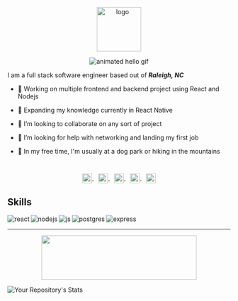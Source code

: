 <p align="center">
  <a href="https://lindseyk.dev">
    <img width="100" src="https://res.cloudinary.com/codelikeagirl29/image/upload/v1659548051/icons/svg_nxjmeu.svg" alt="logo" />
  </a>
</p>

<p align="center">
<img src="https://res.cloudinary.com/codelikeagirl29/image/upload/v1662434888/PEfkdvUo_niwg8r.gif" alt="animated hello gif">
</p>
  <p align="center">
  
I am a full stack software engineer based out of ***Raleigh, NC***
- 🔭 Working on multiple frontend and backend project using React and Nodejs
- 🌱 Expanding my knowledge currently in React Native
- 👯 I’m looking to collaborate on any sort of project
- 🤔 I’m looking for help with networking and landing my first job
- 🐶 In my free time, I'm usually at a dog park or hiking in the mountains
  
  </center>
<br>
</p>


<br/>

<p align="center" style="margin: -20px 0 30px">
   <a href="http://lindseyk.dev" target="_blank" style="margin-right:10px">
    <img align="center" src="https://res.cloudinary.com/codelikeagirl29/image/upload/v1662429237/icons/maximize_vi3ff8.png" alt="link" height="22px" width="22px" />
  </a>
  
   <a href="https://twitter.com/dev_lindseyk" target="_blank" style='margin-right:10px'>
    <img align="center" src="https://res.cloudinary.com/codelikeagirl29/image/upload/v1662429002/icons/twitter_ckurtb.png" alt="twitter" height="22px" width="22px" />
  </a>
  
  <a href="https://stackoverflow.com/users/14072521/lindsey" target="_blank" style='margin-right:10px'>
    <img align="center" src="https://res.cloudinary.com/codelikeagirl29/image/upload/v1659547897/icons/1220302_stackoverflow_overflow_stack_icon_tquf3m.png" alt="stackoverflow" height="22px" width="22px" />
    </a>
  
  <a href="https://www.linkedin.com/in/lindsey-howard" target="_blank" style='margin-right:10px'>
    <img align="center" src="https://res.cloudinary.com/codelikeagirl29/image/upload/v1662429068/icons/linkedin_a9rgij.png" alt="linkedin" height="22px" width="22px" />
  </a>

  <a href="mailto:admin@lindseyk.dev" target="_blank">
    <img align="center" src="https://res.cloudinary.com/codelikeagirl29/image/upload/v1662429157/icons/message_fgemsh.png" alt="email" height="22px" width="22px" />
  </a>
</p>

## Skills
<p align="center">
<img align="left" alt="react" src="https://img.shields.io/badge/react%20-%2320232a.svg?&style=for-the-badge&logo=react&logoColor=%2361DAFB" />
<img align="left" alt="nodejs" src="https://img.shields.io/badge/node.js%20-%2343853D.svg?&style=for-the-badge&logo=node.js&logoColor=white" />
<img align="left" alt="js" src="https://img.shields.io/badge/JavaScript-F7DF1E?style=for-the-badge&logo=javascript&logoColor=black" />
<img align="left" alt="postgres" src="https://img.shields.io/badge/PostgreSQL-316192?style=for-the-badge&logo=postgresql&logoColor=white" />
<img align="left" alt="express" src="https://img.shields.io/badge/Express.js-000000?style=for-the-badge&logo=express&logoColor=white" />
  </p>
<br>

---

<center>
<img src="https://user-images.githubusercontent.com/25946305/149823995-93f5e982-97fd-4c20-b096-dec039e8905b.png" alt="" width="350px" height="100px" />
  </center>
  
![Your Repository's Stats](https://github-readme-stats.vercel.app/api?username=CodeLikeAGirl29&show_icons=true)

